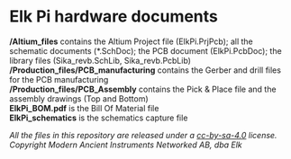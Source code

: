 # Elk Pi hardware documents

**/Altium_files** contains the Altium Project file (ElkPi.PrjPcb); all the schematic documents (*.SchDoc); the PCB 
document (ElkPi.PcbDoc); the library 
files (Sika_revb.SchLib, Sika_revb.PcbLib)    
**/Production_files/PCB_manufacturing** contains the Gerber and drill files for the PCB manufacturing  
**/Production_files/PCB_Assembly** contains the Pick & Place file and the assembly drawings (Top and Bottom)  
**ElkPi_BOM.pdf** is the Bill Of Material file  
**ElkPi_schematics** is the schematics capture file   
  
*All the files in this repository are released under a
[cc-by-sa-4.0](https://creativecommons.org/licenses/by-sa/4.0/) license.*  
*Copyright Modern Ancient Instruments Networked AB, dba Elk*
